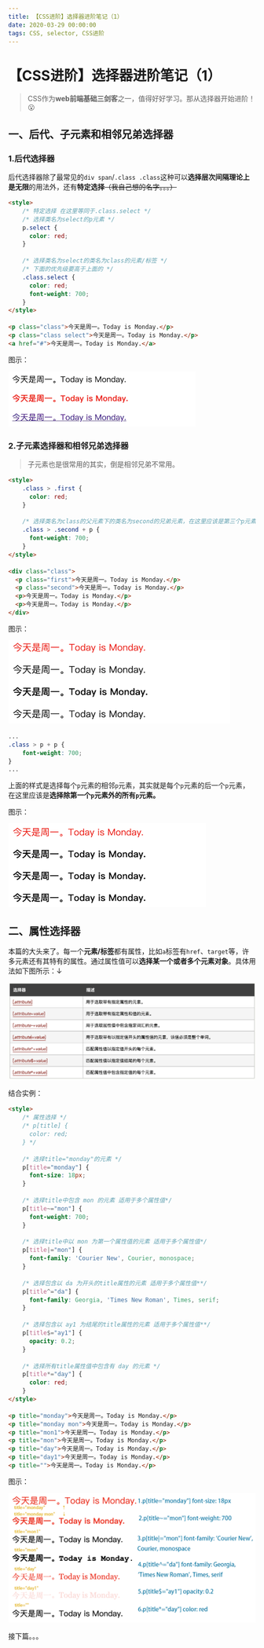 ```yaml
---
title: 【CSS进阶】选择器进阶笔记（1）
date: 2020-03-29 00:00:00
tags: CSS, selector, CSS进阶
---
```


# 【CSS进阶】选择器进阶笔记（1）

> CSS作为**web前端基础三剑客**之一，值得好好学习。那从选择器开始进阶！😮

## 一、后代、子元素和相邻兄弟选择器

### 1.后代选择器

后代选择器除了最常见的``div span``/``.class .class``这种可以**选择层次间隔理论上是无限**的用法外，还有**特定选择**~~（我自己想的名字。。。）~~

```html
<style>
   	/* 特定选择 在这里等同于.class.select */
  	/* 选择类名为select的p元素 */
    p.select {
      color: red;
    }
  
  	/* 选择类名为select的类名为class的元素/标签 */
  	/* 下面的优先级要高于上面的 */
    .class.select {
      color: red;
      font-weight: 700;
    }
</style>

<p class="class">今天是周一。Today is Monday.</p>
<p class="class select">今天是周一。Today is Monday.</p>
<a href="#">今天是周一。Today is Monday.</a>
```

图示：

![1](/images/frontend/css/css-selector-01-01.png)

### 2.子元素选择器和相邻兄弟选择器

>  子元素也是很常用的其实，倒是相邻兄弟不常用。

```html
<style>
   	.class > .first {
      color: red;
    }

    /* 选择类名为class的父元素下的类名为second的兄弟元素，在这里应该是第三个p元素 */
    .class > .second + p {
      font-weight: 700;
    }
</style>

<div class="class">
  <p class="first">今天是周一。Today is Monday.</p>
  <p class="second">今天是周一。Today is Monday.</p>
  <p>今天是周一。Today is Monday.</p>
  <p>今天是周一。Today is Monday.</p>
</div>
```

图示：

![2](/images/frontend/css/css-selector-01-02.png)

```css
...
.class > p + p {
  	font-weight: 700;
}
...
```

上面的样式是选择每个``p``元素的相邻``p``元素，其实就是每个``p``元素的后一个``p``元素，在这里应该是**选择除第一个``p``元素外的所有``p``元素。**

图示：

![3](/images/frontend/css/css-selector-01-03.png)

## 二、属性选择器

本篇的大头来了。每一个**元素/标签**都有属性，比如``a``标签有``href``、``target``等，许多元素还有其特有的属性。通过属性值可以**选择某一个或者多个元素对象**。具体用法如下图所示：↓

![4x](/images/frontend/css/css-selector-01-04.png)

结合实例：

```html
<style>
    /* 属性选择 */
    /* p[title] {
      color: red;
    } */

    /* 选择title="monday"的元素 */
    p[title="monday"] {
      font-size: 18px;
    }

    /* 选择title中包含 mon 的元素 适用于多个属性值*/
    p[title~="mon"] {
      font-weight: 700;
    }

    /* 选择title中以 mon 为第一个属性值的元素 适用于多个属性值*/
    p[title|="mon"] {
      font-family: 'Courier New', Courier, monospace;
    }

    /* 选择包含以 da 为开头的title属性的元素 适用于多个属性值**/
    p[title^="da"] {
      font-family: Georgia, 'Times New Roman', Times, serif;
    }

    /* 选择包含以 ay1 为结尾的title属性的元素 适用于多个属性值**/
    p[title$="ay1"] {
      opacity: 0.2;
    }

    /* 选择所有title属性值中包含有 day 的元素 */
    p[title*="day"] {
      color: red;
    }
</style>

<p title="monday">今天是周一。Today is Monday.</p>
<p title="monday mon">今天是周一。Today is Monday.</p>
<p title="mon1">今天是周一。Today is Monday.</p>
<p title="mon">今天是周一。Today is Monday.</p>
<p title="day">今天是周一。Today is Monday.</p>
<p title="day1">今天是周一。Today is Monday.</p>
<p title="">今天是周一。Today is Monday.</p>
```

图示：

![5](/images/frontend/css/css-selector-01-05.png)





接下篇。。。





